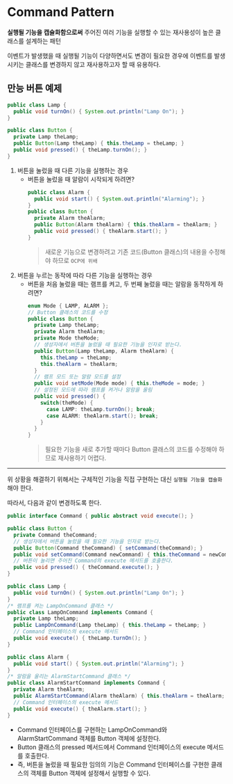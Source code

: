 # Command Pattern

**실행될 기능을 캡슐화함으로써** 주어진 여러 기능을 실행할 수 있는 재사용성이 높은 클래스를 설계하는 패턴

이벤트가 발생했을 때 실행될 기능이 다양하면서도 변경이 필요한 경우에 이벤트를 발생시키는 클래스를 변경하지 않고 재사용하고자 할 때 유용하다.

## 만능 버튼 예제

```java
public class Lamp {
  public void turnOn() { System.out.println("Lamp On"); }
}

public class Button {
  private Lamp theLamp;
  public Button(Lamp theLamp) { this.theLamp = theLamp; }
  public void pressed() { theLamp.turnOn(); }
}
```

1. 버튼을 눌렀을 때 다른 기능을 실행하는 경우
   - 버튼을 눌렀을 때 알람이 시작되게 하려면?
     ```java
     public class Alarm {
       public void start() { System.out.println("Alarming"); }
     }
     public class Button {
       private Alarm theAlarm;
       public Button(Alarm theAlarm) { this.theAlarm = theAlarm; }
       public void pressed() { theAlarm.start(); }
     }
     ```
     > 새로운 기능으로 변경하려고 기존 코드(Button 클래스)의 내용을 수정해야 하므로 `OCP에 위배`
2. 버튼을 누르는 동작에 따라 다른 기능을 실행하는 경우
   - 버튼을 처음 눌렀을 때는 램프를 켜고, 두 번째 눌렀을 때는 알람을 동작하게 하려면?
     ```java
     enum Mode { LAMP, ALARM };
     // Button 클래스의 코드를 수정
     public class Button {
       private Lamp theLamp;
       private Alarm theAlarm;
       private Mode theMode;
       // 생성자에서 버튼을 눌렀을 때 필요한 기능을 인자로 받는다.
       public Button(Lamp theLamp, Alarm theAlarm) {
         this.theLamp = theLamp;
         this.theAlarm = theAlarm;
       }
       // 램프 모드 또는 알람 모드를 설정
       public void setMode(Mode mode) { this.theMode = mode; }
       // 설정된 모드에 따라 램프를 켜거나 알람을 울림
       public void pressed() {
         switch(theMode) {
           case LAMP: theLamp.turnOn(); break;
           case ALARM: theAlarm.start(); break;
         }
       }
     }
     ```
     > 필요한 기능을 새로 추가할 때마다 Button 클래스의 코드를 수정해야 하므로 재사용하기 어렵다.

---

위 상황을 해결하기 위해서는 구체적인 기능을 직접 구현하는 대신 `실행될 기능을 캡슐화`해야 한다.

따라서, 다음과 같이 변경하도록 한다.

```java
public interface Command { public abstract void execute(); }

public class Button {
  private Command theCommand;
  // 생성자에서 버튼을 눌렀을 때 필요한 기능을 인자로 받는다.
  public Button(Command theCommand) { setCommand(theCommand); }
  public void setCommand(Command newCommand) { this.theCommand = newCommand; }
  // 버튼이 눌리면 주어진 Command의 execute 메서드를 호출한다.
  public void pressed() { theCommand.execute(); }
}

public class Lamp {
  public void turnOn() { System.out.println("Lamp On"); }
}
/* 램프를 켜는 LampOnCommand 클래스 */
public class LampOnCommand implements Command {
  private Lamp theLamp;
  public LampOnCommand(Lamp theLamp) { this.theLamp = theLamp; }
  // Command 인터페이스의 execute 메서드
  public void execute() { theLamp.turnOn(); }
}

public class Alarm {
  public void start() { System.out.println("Alarming"); }
}
/* 알람을 울리는 AlarmStartCommand 클래스 */
public class AlarmStartCommand implements Command {
  private Alarm theAlarm;
  public AlarmStartCommand(Alarm theAlarm) { this.theAlarm = theAlarm; }
  // Command 인터페이스의 execute 메서드
  public void execute() { theAlarm.start(); }
}
```

- Command 인터페이스를 구현하는 LampOnCommand와 AlarmStartCommand 객체를 Button 객체에 설정한다.
- Button 클래스의 pressed 메서드에서 Command 인터페이스의 execute 메서드를 호출한다.
- 즉, 버튼을 눌렀을 때 필요한 임의의 기능은 Command 인터페이스를 구현한 클래스의 객체를 Button 객체에 설정해서 실행할 수 있다.
